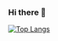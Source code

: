 ### Hi there 👋

[![Top Langs](https://github-readme-stats.vercel.app/api/top-langs/?username=yotonishi&langs_count=8&count_private=true&ow_owner=true)](https://github.com/anuraghazra/github-readme-stats)
